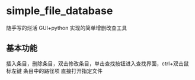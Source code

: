 # simple_file_database

随手写的烂活 GUI+python 实现的简单增删改查工具

## 基本功能

插入条目，删除条目，双击修改条目，单击查找按钮进入查找界面，ctrl+双击鼠标左键 条目中的路径项 直接打开指定文件
